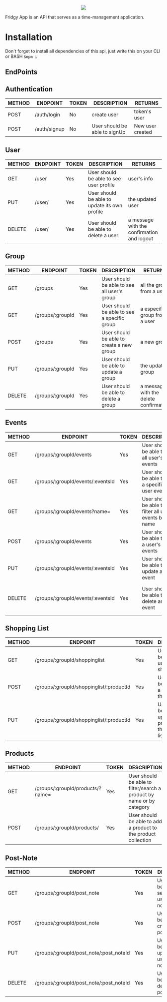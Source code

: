 <p align="center"><img src="https://user-images.githubusercontent.com/83118705/124954477-0603ac00-e00e-11eb-9995-b38dcd9116dc.png")</p>


Fridgy App is an API that serves as a time-management application. 
# Installation
Don't forget to install all dependencies of this api, just write this on your CLI or BASH ```$npm i``` 

## EndPoints

## Authentication
| METHOD |ENDPOINT|TOKEN|DESCRIPTION|RETURNS|
|--------|--------|-----|-----------|-------|
|POST|/auth/login|No|create user| token's user|
|POST|/auth/signup|No|User should be able to signUp| New user created|

## User
| METHOD |ENDPOINT|TOKEN|DESCRIPTION|RETURNS|
|--------|--------|-----|-----------|-------|
|GET|/user|Yes|User should be able to see user profile|user's info|
|PUT|/user/|Yes|User should be able to update its own profile |the updated user|
|DELETE|/user/|Yes|User should be able to delete a user|a message with the confirmation and logout|

## Group
| METHOD |ENDPOINT|TOKEN|DESCRIPTION|RETURNS|
|--------|--------|-----|-----------|-------|
|GET|/groups|Yes|User should be able to see all user's group|all the group from a user|
|GET|/groups/:groupId|Yes|User should be able to see a specific group|a especific group from a user|
|POST|/groups|Yes|User should be able to create a new group|a new group|
|PUT|/groups/:groupId|Yes|User should be able to update a group |the updated group|
|DELETE|/groups/:groupId|Yes|User should be able to delete a group|a message with the delete confirmation|

## Events
| METHOD |ENDPOINT|TOKEN|DESCRIPTION|RETURNS|
|--------|--------|-----|-----------|-------|
|GET|/groups/:groupId/events|Yes|User should be able to see all user's events|all the events from the calendar|
|GET|/groups/:groupId/events/:eventsId|Yes|User should be able to see a specific user event| Specific event from the user|
|GET|/groups/:groupId/events?name=|Yes|User should be able to filter all user's events by name |all the events by name from a calendar|
|POST|/groups/:groupId/events|Yes|User should be able to add a user's events|Add user event to the calendar|
|PUT|/groups/:groupId/events/:eventsId|Yes|User should be able to update an event|Updated event|
|DELETE|/groups/:groupId/events/:eventsId|Yes|User should be able to delete an event|message with the deleted event confirmation|


## Shopping List
| METHOD |ENDPOINT|TOKEN|DESCRIPTION|RETURNS|
|--------|--------|-----|-----------|-------|
|GET|/groups/:groupId/shoppinglist|Yes|User should be able to see user's shopping list| Shopping list from group|
|POST|/groups/:groupId/shoppinglist/:productId|Yes|User should be able to add a product to the list|Add product to the list|
|PUT|/groups/:groupId/shoppinglist/:productId|Yes|User should be able to update a product from the shopping list | Updated product list|

## Products
| METHOD |ENDPOINT|TOKEN|DESCRIPTION|RETURNS|
|--------|--------|-----|-----------|-------|
|GET|/groups/:groupId/products/?name=|Yes|User should be able to filter/search a product by name or by category | Products by name or category|
|POST|/groups/:groupId/products/|Yes|User should be able to add a product to the product collection|Add product to product collection|

## Post-Note
| METHOD |ENDPOINT|TOKEN|DESCRIPTION|RETURNS|
|--------|--------|-----|-----------|-------|
|GET|/groups/:groupId/post_note|Yes|User should be able to see/read user's post-note| Post-note from group|
|POST|/groups/:groupId/post_note|Yes|User should be able to create user's post-note| Post-note from group created|
|PUT|/groups/:groupId/post_note/:post_noteId|Yes|User should be able to update/modify user's post-note| Post-note from group modified|
|DELETE|/groups/:groupId/post_note/:post_noteId|Yes|User should be able to delete user's post-note| Post-note from group deleted|



